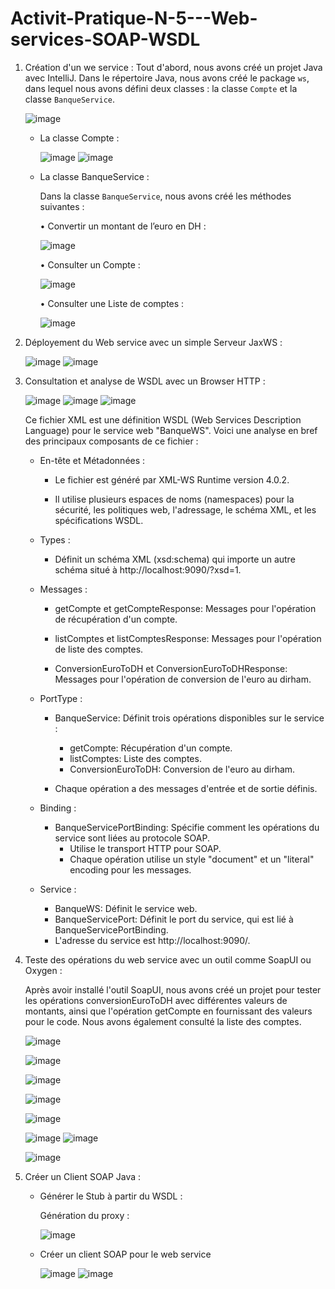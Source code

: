 # Activit-Pratique-N-5---Web-services-SOAP-WSDL

1. Création d'un we service  :
     Tout d'abord, nous avons créé un projet Java avec IntelliJ. Dans le répertoire Java, nous avons créé le package `ws`, dans lequel nous avons défini deux classes : la classe `Compte` et la classe `BanqueService`.
   

     ![image](https://github.com/SanaeHelen/Activit-Pratique-N-5---Web-services-SOAP-WSDL/assets/136022070/9dba1f8a-33ae-48c4-a44d-82aa7effdc27)


   - La classe Compte :
     
     ![image](https://github.com/SanaeHelen/Activit-Pratique-N-5---Web-services-SOAP-WSDL/assets/136022070/a139892c-6f97-43e2-8341-827e2ac35b45)
     ![image](https://github.com/SanaeHelen/Activit-Pratique-N-5---Web-services-SOAP-WSDL/assets/136022070/c74c7884-ca95-45be-a064-0328823d6cdb)

   - La classe BanqueService :
     
       Dans la classe `BanqueService`, nous avons créé les méthodes suivantes :

     
     • Convertir un montant de l’euro en DH :
     
        ![image](https://github.com/SanaeHelen/Activit-Pratique-N-5---Web-services-SOAP-WSDL/assets/136022070/0b3c12a1-5a5b-4971-83cf-fc1466247348)

     • Consulter un Compte :
     
       ![image](https://github.com/SanaeHelen/Activit-Pratique-N-5---Web-services-SOAP-WSDL/assets/136022070/cd6b3d52-c8a0-46fd-a40f-fd58ad726eb3)

     • Consulter une Liste de comptes :
     
       ![image](https://github.com/SanaeHelen/Activit-Pratique-N-5---Web-services-SOAP-WSDL/assets/136022070/6aceed36-e610-41de-be0e-ea66f30e69b0)

2. Déployement du Web service avec un simple Serveur JaxWS :

    ![image](https://github.com/SanaeHelen/Activit-Pratique-N-5---Web-services-SOAP-WSDL/assets/136022070/f2ae38b9-d37e-4f6f-93d5-455b5310ea71)
    ![image](https://github.com/SanaeHelen/Activit-Pratique-N-5---Web-services-SOAP-WSDL/assets/136022070/6fee4002-e218-4bf6-88ee-f4f96274126e)
    
      
3. Consultation et analyse de WSDL avec un Browser HTTP :
   
    ![image](https://github.com/SanaeHelen/Activit-Pratique-N-5---Web-services-SOAP-WSDL/assets/136022070/98495054-54eb-4401-a8fc-f5bfec0c209f)
    ![image](https://github.com/SanaeHelen/Activit-Pratique-N-5---Web-services-SOAP-WSDL/assets/136022070/0ff89fcb-e5e5-4ed2-99e5-2e5b81457df1)
    ![image](https://github.com/SanaeHelen/Activit-Pratique-N-5---Web-services-SOAP-WSDL/assets/136022070/2284b58c-1e63-4678-a4a4-db92a1b19c29)

    Ce fichier XML est une définition WSDL (Web Services Description Language) pour le service web "BanqueWS". Voici une analyse en bref des principaux composants de ce fichier :
     
     - En-tête et Métadonnées :
     
         - Le fichier est généré par XML-WS Runtime version 4.0.2.
           
         - Il utilise plusieurs espaces de noms (namespaces) pour la sécurité, les politiques web, l'adressage, le schéma XML, et les spécifications WSDL.
           
     - Types :
     
         - Définit un schéma XML (xsd:schema) qui importe un autre schéma situé à http://localhost:9090/?xsd=1.
           
     - Messages :
     
          - getCompte et getCompteResponse: Messages pour l'opération de récupération d'un compte.
            
          - listComptes et listComptesResponse: Messages pour l'opération de liste des comptes.
            
          - ConversionEuroToDH et ConversionEuroToDHResponse: Messages pour l'opération de conversion de l'euro au dirham.
            
     - PortType :
     
          - BanqueService: Définit trois opérations disponibles sur le service :
            
               - getCompte: Récupération d'un compte.
               - listComptes: Liste des comptes.
               - ConversionEuroToDH: Conversion de l'euro au dirham.
          - Chaque opération a des messages d'entrée et de sortie définis.
            
     - Binding :

          - BanqueServicePortBinding: Spécifie comment les opérations du service sont liées au protocole SOAP.
               - Utilise le transport HTTP pour SOAP.
               - Chaque opération utilise un style "document" et un "literal" encoding pour les messages.
            
     - Service :
     
          - BanqueWS: Définit le service web.
          - BanqueServicePort: Définit le port du service, qui est lié à BanqueServicePortBinding.
          - L'adresse du service est http://localhost:9090/.
   
5. Teste des opérations du web service avec un outil comme SoapUI ou Oxygen :
   
     Après avoir installé l'outil SoapUI, nous avons créé un projet pour tester les opérations conversionEuroToDH avec différentes valeurs de montants, ainsi que 
    l'opération getCompte en fournissant des valeurs pour le code. Nous avons également consulté la liste des comptes.
   
    ![image](https://github.com/SanaeHelen/Activit-Pratique-N-5---Web-services-SOAP-WSDL/assets/136022070/eca728d9-112b-4795-b324-ab742e3cb457)
   
    ![image](https://github.com/SanaeHelen/Activit-Pratique-N-5---Web-services-SOAP-WSDL/assets/136022070/a1461381-3b6c-4e73-a33c-b26d3d6b18eb)

    ![image](https://github.com/SanaeHelen/Activit-Pratique-N-5---Web-services-SOAP-WSDL/assets/136022070/efef1bd0-63f1-4777-b31a-6d4fb9805273)
   
    ![image](https://github.com/SanaeHelen/Activit-Pratique-N-5---Web-services-SOAP-WSDL/assets/136022070/23d084e0-be48-4424-80a8-0f9eeeb946bd)
   
    ![image](https://github.com/SanaeHelen/Activit-Pratique-N-5---Web-services-SOAP-WSDL/assets/136022070/a306cb46-8a6e-4091-8d8f-bd1612ee4f7b)
   

    ![image](https://github.com/SanaeHelen/Activit-Pratique-N-5---Web-services-SOAP-WSDL/assets/136022070/80e261f8-ef26-43f6-a033-c47c77bd2ec1)
    ![image](https://github.com/SanaeHelen/Activit-Pratique-N-5---Web-services-SOAP-WSDL/assets/136022070/0ec735e4-bc18-480d-882d-b03f6d39cc82)

    ![image](https://github.com/SanaeHelen/Activit-Pratique-N-5---Web-services-SOAP-WSDL/assets/136022070/c37229d4-c98f-42e7-89fc-f1e30df10b37)

    
7. Créer un Client SOAP Java :
   
      - Générer le Stub à partir du WSDL :
        
          Génération du proxy :

          ![image](https://github.com/SanaeHelen/Activit-Pratique-N-5---Web-services-SOAP-WSDL/assets/136022070/64e9b7b9-2be8-4c34-8119-42e85aa5bad2)
          
      - Créer un client SOAP pour le web service

         ![image](https://github.com/SanaeHelen/Activit-Pratique-N-5---Web-services-SOAP-WSDL/assets/136022070/96cc9268-5eb0-4fc0-a2ba-6d62aa2cfb3c)
         ![image](https://github.com/SanaeHelen/Activit-Pratique-N-5---Web-services-SOAP-WSDL/assets/136022070/49a1e0ac-12a9-4cfa-84ed-571d0aadf1df)























